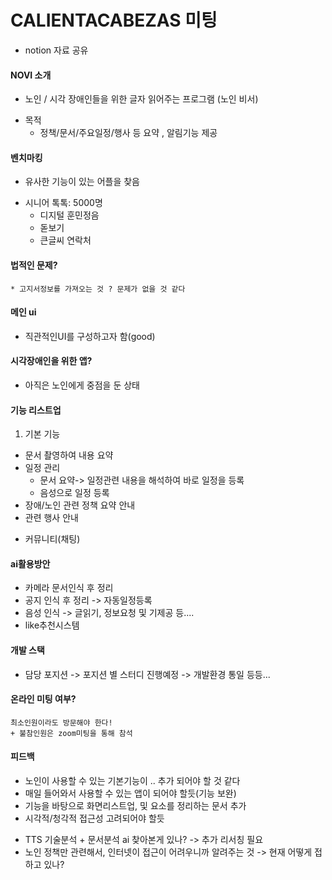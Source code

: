 # CALIENTACABEZAS 미팅

* notion 자료 공유
#### NOVI 소개
- 노인 / 시각 장애인들을 위한 글자 읽어주는 프로그램 (노인 비서)
* 목적
	* 정책/문서/주요일정/행사 등 요약 , 알림기능 제공
#### 벤치마킹 
- 유사한 기능이 있는 어플을 찾음
* 시니어 톡톡: 5000명
    * 디지털 훈민정음
    * 돋보기
    * 큰글씨 연락처

#### 법적인 문제?
	* 고지서정보를 가져오는 것 ? 문제가 없을 것 같다

#### 메인 ui
* 직관적인UI를 구성하고자 함(good)

#### 시각장애인을 위한 앱?
- 아직은 노인에게 중점을 둔 상태

#### 기능 리스트업
1. 기본 기능
 - 문서 촬영하여 내용 요약
 - 일정 관리
	 -  문서 요약-> 일정관련 내용을 해석하여 바로 일정을 등록
	 -  음성으로 일정 등록
 - 장애/노인 관련 정책 요약 안내
 - 관련 행사 안내
 * 커뮤니티(채팅)
 
#### ai활용방안
- 카메라 문서인식 후 정리
- 공지 인식 후 정리 -> 자동일정등록
- 음성 인식 -> 글읽기, 정보요청 및 기제공 등.... 
- like추천시스템
#### 개발 스택
- 담당 포지션
-> 포지션 별 스터디 진행예정
-> 개발환경 통일 등등...

#### 온라인 미팅 여부?
	최소인원이라도 방문해야 한다!
	+ 불참인원은 zoom미팅을 통해 참석

#### 피드백
* 노인이 사용할 수 있는 기본기능이 .. 추가 되어야 할 것 같다
* 매일 들어와서 사용할 수 있는 앱이 되어야 할듯(기능 보완)
* 기능을 바탕으로 화면리스트업, 및 요소를 정리하는 문서 추가
* 시각적/청각적 접근성 고려되어야 할듯 
- TTS 기술분석 + 문서분석 ai 찾아본게 있나? -> 추가 리서칭 필요
-  노인 정책만 관련해서, 인터넷이 접근이 어려우니까 알려주는 것 
   ->  현재 어떻게 접하고 있나?

